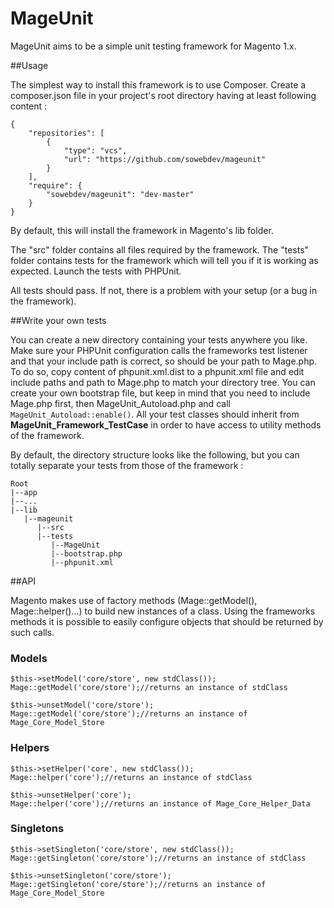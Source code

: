 # MageUnit

MageUnit aims to be a simple unit testing framework for Magento 1.x.

##Usage

The simplest way to install this framework is to use Composer. Create a composer.json file in your project's root directory having at least following content :

	{
	    "repositories": [
	        {
	            "type": "vcs",
	            "url": "https://github.com/sowebdev/mageunit"
	        }
	    ],
	    "require": {
	        "sowebdev/mageunit": "dev-master"
	    }
	}

By default, this will install the framework in Magento's lib folder.

The "src" folder contains all files required by the framework. 
The "tests" folder contains tests for the framework which will tell you if it is working as expected.
Launch the tests with PHPUnit.

All tests should pass. If not, there is a problem with your setup (or a bug in the framework).

##Write your own tests

You can create a new directory containing your tests anywhere you like. 
Make sure your PHPUnit configuration calls the frameworks test listener and that your include path is correct, so should be your path to Mage.php.
To do so, copy content of phpunit.xml.dist to a phpunit.xml file and edit include paths and path to Mage.php to match your directory tree.
You can create your own bootstrap file, but keep in mind that you need to include Mage.php first, then MageUnit_Autoload.php and call `MageUnit_Autoload::enable()`.
All your test classes should inherit from **MageUnit_Framework_TestCase** in order to have access to utility methods of the framework.

By default, the directory structure looks like the following, but you can totally separate your tests from those of the framework :

    Root
    |--app
    |--...
    |--lib
       |--mageunit
          |--src
          |--tests
             |--MageUnit
             |--bootstrap.php
             |--phpunit.xml

##API

Magento makes use of factory methods (Mage::getModel(), Mage::helper()...) to build new instances of a class.
Using the frameworks methods it is possible to easily configure objects that should be returned by such calls.

### Models

    $this->setModel('core/store', new stdClass());
    Mage::getModel('core/store');//returns an instance of stdClass
    
    $this->unsetModel('core/store');
    Mage::getModel('core/store');//returns an instance of Mage_Core_Model_Store

### Helpers

    $this->setHelper('core', new stdClass());
    Mage::helper('core');//returns an instance of stdClass
    
    $this->unsetHelper('core');
    Mage::helper('core');//returns an instance of Mage_Core_Helper_Data
    
### Singletons

    $this->setSingleton('core/store', new stdClass());
    Mage::getSingleton('core/store');//returns an instance of stdClass
    
    $this->unsetSingleton('core/store');
    Mage::getSingleton('core/store');//returns an instance of Mage_Core_Model_Store

